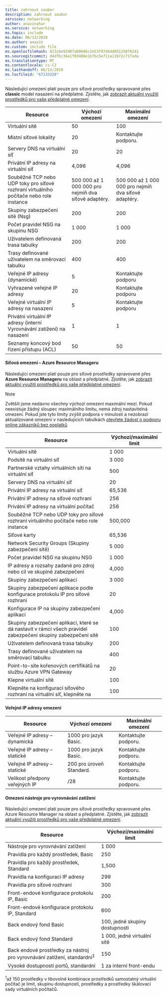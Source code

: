 ```yaml
---
title: zahrnout soubor
description: zahrnout soubor
services: networking
author: anavinahar
ms.service: networking
ms.topic: include
ms.date: 06/13/2019
ms.author: anavin
ms.custom: include file
ms.openlocfilehash: 813c8e92907a60046c2e53f97d4dd05125076241
ms.sourcegitcommit: d4dfbc34a1f03488e1b7bc5e711a11b72c717ada
ms.translationtype: MT
ms.contentlocale: cs-CZ
ms.lasthandoff: 06/13/2019
ms.locfileid: "67133328"
---
```

<a name="virtual-networking-limits-classic"></a>Následující omezení platí pouze pro síťové prostředky spravované přes **classic** model nasazení na předplatné. Zjistěte, jak [zobrazit aktuální využití prostředků pro vaše předplatné omezení](../articles/networking/check-usage-against-limits.md).

| Resource | Výchozí omezení | Maximální omezení |
| --- | --- | --- |
| Virtuální sítě |50 |100 |
| Místní síťové lokality |20 |Kontaktujte podporu. |
| Servery DNS na virtuální síť |20 |20 |
| Privátní IP adresy na virtuální síť |4,096 |4,096 |
| Souběžné TCP nebo UDP toky pro síťové rozhraní virtuálního počítače nebo role instance |500 000 až 1 000 000 pro nejmíň dva síťové adaptéry. |500 000 až 1 000 000 pro nejmíň dva síťové adaptéry. |
| Skupiny zabezpečení sítě (Nsg) |200 |200 |
| Počet pravidel NSG na skupinu NSG |1 000 |1 000 |
| Uživatelem definovaná trasa tabulky |200 |200 |
| Trasy definované uživatelem na směrovací tabulku |400 |400 |
| Veřejné IP adresy (dynamické) |5 |Kontaktujte podporu |
| Vyhrazené veřejné IP adresy |20 |Kontaktujte podporu |
| Veřejné virtuální IP adresy na nasazení |5 |Kontaktujte podporu |
| Privátní virtuální IP adresy (interní Vyrovnávání zatížení) na nasazení |1 |1 |
| Seznamy koncový bod řízení přístupu (ACL) |50 |50 |

#### <a name="azure-resource-manager-virtual-networking-limits"></a>Síťová omezení – Azure Resource Manageru
Následující omezení platí pouze pro síťové prostředky spravované přes **Azure Resource Manageru** na oblast a předplatné. Zjistěte, jak [zobrazit aktuální využití prostředků pro vaše předplatné omezení](../articles/networking/check-usage-against-limits.md).

> [!NOTE]
> Zvětšili jsme nedávno všechny výchozí omezení maximální mezí. Pokud neexistuje žádný sloupec maximálního limitu, nemá zdroj nastavitelná omezení. Pokud jste tyto limity zvýšit podpora v minulosti a nezobrazí aktualizované omezení v následujících tabulkách [otevřete žádost o podporu online zákazníků bez poplatků](../articles/azure-resource-manager/resource-manager-quota-errors.md)

| Resource | Výchozí/maximální limit | 
| --- | --- |
| Virtuální sítě |1 000 |
| Podsítě na virtuální síť |3 000 |
| Partnerské vztahy virtuálních sítí na virtuální síť |500 |
| Servery DNS na virtuální síť |20 |
| Privátní IP adresy na virtuální síť |65,536 |
| Privátní IP adresy na síťové rozhraní |256 |
| Privátní IP adresy na virtuální počítač |256 |
| Souběžné TCP nebo UDP toky pro síťové rozhraní virtuálního počítače nebo role instance |500,000 |
| Síťové karty |65,536 |
| Network Security Groups (Skupiny zabezpečení sítě) |5 000 |
| Počet pravidel NSG na skupinu NSG |1 000 |
| IP adresy a rozsahy zadané pro zdroj nebo cíl ve skupině zabezpečení |4,000 |
| Skupiny zabezpečení aplikací |3 000 |
| Skupiny zabezpečení aplikace podle konfigurace protokolu IP pro síťové rozhraní |20 |
| Konfigurace IP na skupiny zabezpečení aplikací |4,000 |
| Skupiny zabezpečení aplikací, které se dá nastavit v rámci všech pravidel zabezpečení skupiny zabezpečení sítě |100 |
| Uživatelem definovaná trasa tabulky |200 |
| Trasy definované uživatelem na směrovací tabulku |400 |
| Point-to-site kořenových certifikátů na službu Azure VPN Gateway |20 |
| Klepne virtuální sítě |100 |
| Klepněte na konfiguraci síťového rozhraní na virtuální síť, klepněte na |100 |

#### <a name="publicip-address"></a>Veřejné IP adresy omezení
| Resource | Výchozí omezení | Maximální omezení |
| --- | --- | --- |
| Veřejné IP adresy – dynamická | 1000 pro jazyk Basic. |Kontaktujte podporu. |
| Veřejné IP adresy – statické | 1000 pro jazyk Basic. |Kontaktujte podporu. |
| Veřejné IP adresy – statické | 200 pro úroveň Standard.|Kontaktujte podporu. |
| Velikost předpony veřejných IP | /28 | Kontaktujte podporu. |

#### <a name="load-balancer"></a>Omezení nástroje pro vyrovnávání zatížení
Následující omezení platí pouze pro síťové prostředky spravované přes Azure Resource Manager na oblast a předplatné. Zjistěte, jak [zobrazit aktuální využití prostředků pro vaše předplatné omezení](../articles/networking/check-usage-against-limits.md).

| Resource | Výchozí/maximální limit |
| --- | --- |
| Nástroje pro vyrovnávání zatížení | 1 000 | 
| Pravidla pro každý prostředek, Basic | 250 |
| Pravidla pro každý prostředek, Standard | 1,500 | 
| Pravidla na konfiguraci IP adresy | 299 |
| Pravidla pro síťové rozhraní | 300 |
| Front-endové konfigurace protokolu IP, Basic | 200 |
| Front-endové konfigurace protokolu IP, Standard | 600 |
| Back endový fond Basic | 100, jedné skupiny dostupnosti |
| Back endový fond Standard | 1 000, jedné virtuální sítě |
| Back endové prostředky za nástroj pro vyrovnávání zatížení, standardní<sup>1</sup> | 150 |
| Vysoké dostupnosti portů, standardní | 1 za interní front-endu |

<sup>1</sup>až 150 prostředky v libovolné kombinace prostředků samostatný virtuální počítač je limit, skupinu dostupnosti, prostředky a prostředky škálovací sady virtuálních počítačů.

